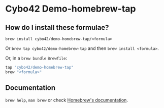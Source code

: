 # Cybo42 Demo-homebrew-tap

## How do I install these formulae?

`brew install cybo42/demo-homebrew-tap/<formula>`

Or `brew tap cybo42/demo-homebrew-tap` and then `brew install <formula>`.

Or, in a `brew bundle` `Brewfile`:

```ruby
tap "cybo42/demo-homebrew-tap"
brew "<formula>"
```

## Documentation

`brew help`, `man brew` or check [Homebrew's documentation](https://docs.brew.sh).
